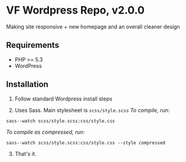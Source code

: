 # VF Wordpress Repo, v2.0.0
Making site responsive + new homepage and an overall cleaner design

## Requirements

* PHP >= 5.3
* WordPress

## Installation

1. Follow standard Wordpress install steps

2. Uses Sass. Main stylesheet is `scss/style.scss` *To compile, run:*
  
  
  `sass--watch scss/style.scss:css/style.css`
  
  *To compile as compressed, run:*

  
  `sass--watch scss/style.scss:css/style.css --style compressed`
  
3. That's it.

